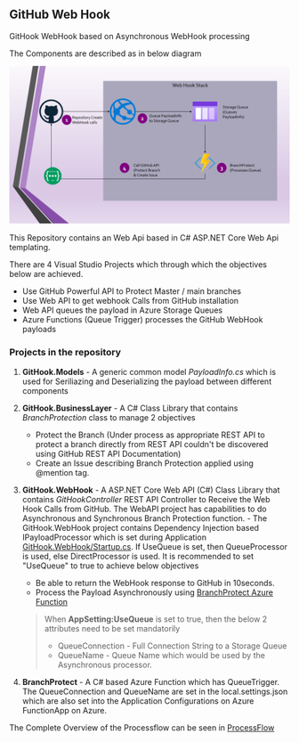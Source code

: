 ## **GitHub Web Hook**
GitHook WebHook based on Asynchronous WebHook processing

The Components are described as in below diagram

![Process Flow](docs/GitHubWebhookProcessFlow.png)


This Repository contains an Web Api based in C# ASP.NET Core Web Api templating. 

There are 4 Visual Studio Projects which through which the objectives below are achieved. 

- Use GitHub Powerful API to Protect Master / main branches
- Use Web API to get webhook Calls from GitHub installation
- Web API queues the payload in Azure Storage Queues
- Azure Functions (Queue Trigger) processes the GitHub WebHook payloads

### **Projects in the repository**

1.  **GitHook.Models** -  A generic common model _PayloadInfo.cs_ which is used for Seriliazing and Deserializing the payload between different components
2. **GitHook.BusinessLayer** - A C# Class Library that contains _BranchProtection_ class to manage 2 objectives
    -  Protect the Branch (Under process as appropriate REST API to protect a branch directly from REST API couldn't be discovered using GitHub REST API Documentation)
    - Create an Issue describing Branch Protection applied using @mention tag.

3. **GitHook.WebHook** - A ASP.NET Core Web API (C#) Class Library that contains _GitHookController_ REST API Controller to Receive the Web Hook Calls from GitHub. The WebAPI project has capabilities to do Asynchronous and Synchronous Branch Protection function.   - The GitHook.WebHook project contains Dependency Injection based IPayloadProcessor which is set during Application [GitHook.WebHook/Startup.cs](GitHook.WebHook/Startup.cs). If UseQueue is set, then QueueProcessor is used, else DirectProcessor is used. It is recommended to set "UseQueue" to true to achieve below objectives
    - Be able to return the WebHook response to GitHub in 10seconds.
    - Process the Payload Asynchronously using [BranchProtect Azure Function](BranchProtect)

    > When **AppSetting:UseQueue** is set to true, then the below 2 attributes need to be set mandatorily
    > - QueueConnection - Full Connection String to a Storage Queue
    > - QueueName - Queue Name which would be used by the Asynchronous processor.

4. **BranchProtect** - A C# based Azure Function which has QueueTrigger. The QueueConnection and QueueName are set in the local.settings.json which are also set into the Application Configurations on Azure FunctionApp on Azure.


The Complete Overview of the Processflow can be seen in [ProcessFlow](docs/ProcessFlow.md)